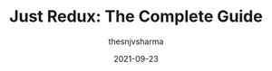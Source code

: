 ---
author: thesnjvsharma
date: 2021-09-23
hidden: true
publisher: thepracticaldev
tags:
  - redux
target_url: https://dev.to/thesanjeevsharma/just-redux-the-complete-guide-44d5
title: "Just Redux: The Complete Guide"
---